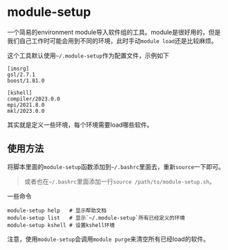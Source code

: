 # module-setup

一个简易的environment module导入软件组的工具。module是很好用的，但是我们自己工作时可能会用到不同的环境，此时手动`module load`还是比较麻烦。

这个工具默认使用`~/.module-setup`作为配置文件，示例如下
```text
[imsrg]
gsl/2.7.1
boost/1.81.0

[kshell]
compiler/2023.0.0
mpi/2021.8.0
mkl/2023.0.0
```
其实就是定义一些环境，每个环境需要load哪些软件。



## 使用方法

将脚本里面的`module-setup`函数添加到`~/.bashrc`里面去，重新`source`一下即可。

> 或者也在`~/.bashrc`里面添加一行`source /path/to/module-setup.sh`。

一些命令
```
module-setup help   # 显示帮助文档
module-setup list   # 显示`~/.module-setup`所有已经定义的环境
module-setup kshell # 设置kshell环境
```
注意，使用`module-setup`会调用`module purge`来清空所有已经load的软件。